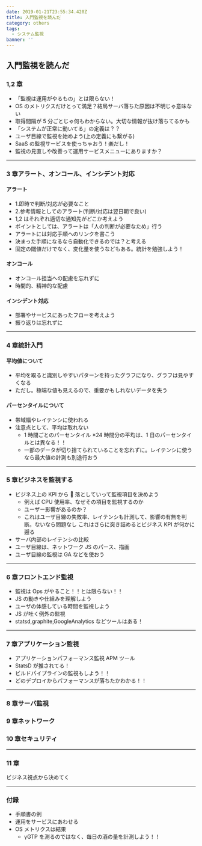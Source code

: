 ```yaml
---
date: 2019-01-21T23:55:34.420Z
title: 入門監視を読んだ
category: others
tags:
  - システム監視
banner: ''
---
```


## 入門監視を読んだ

### 1,2 章

- 「監視は運用がやるもの」とは限らない！
- OS のメトリクスだけとって満足？結局サーバ落ちた原因は不明じゃ意味ない
- 取得間隔が 5 分ごとじゃ何もわからない。大切な情報が抜け落ちてるかも
- 「システムが正常に動いてる」の定義は？？
- ユーザ目線で監視を始めよう(上の定義にも繋がる)
- SaaS の監視サービスを使っちゃおう！楽だし！
- 監視の見直しや改善って運用サービスメニューにありますか？

---

### 3 章アラート、オンコール、インシデント対応

#### アラート

- 1.即時で判断/対応が必要なこと
- 2.参考情報としてのアラート(判断/対応は翌日朝で良い)
- 1,2 はそれぞれ適切な通知先がどこか考えよう
- ポイントとしては、アラートは「人の判断が必要なため」行う
- アラートには対応手順へのリンクを書こう
- 決まった手順になるなら自動化できるのでは？と考える
- 固定の閾値だけでなく、変化量を使うなどもある。統計を勉強しよう！

#### オンコール

- オンコール担当への配慮を忘れずに
- 時間的、精神的な配慮

#### インシデント対応

- 部署やサービスにあったフローを考えよう
- 振り返りは忘れずに

---

### 4 章統計入門

#### 平均値について

- 平均を取ると識別しやすいパターンを持ったグラフになり、グラフは見やすくなる
- ただし。極端な値も見えるので、重要かもしれないデータを失う

#### パーセンタイルについて

- 帯域幅やレイテンシに使われる
- 注意点として、平均は取れない
  - 1 時間ごとのパーセンタイル ×24 時間分の平均は、1 日のパーセンタイルとは異なる！！
  - 一部のデータが切り捨てられていることを忘れずに。レイテンシに使うなら最大値の計測も別途行おう

---

### 5 章ビジネスを監視する

- ビジネス上の KPI から  落としていって監視項目を決めよう
  - 例えば CPU 使用率、なぜその項目を監視するのか
  - ユーザー影響があるのか？
  - これはユーザ目線の失敗率、レイテンシも計測して、影響の有無を判断。ないなら問題なし
    これはさらに突き詰めるとビジネス KPI が何かに遡る
- サーバ内部のレイテンシの比較
- ユーザ目線は、ネットワーク JS のパース、描画
- ユーザ目線の監視は GA などを使おう

---

### 6 章フロントエンド監視

- 監視は Ops がやること！！とは限らない！！
- JS の動きや仕組みを理解しよう
- ユーザの体感している時間を監視しよう
- JS が吐く例外の監視
- statsd,graphite,GoogleAnalytics などツールはある！

---

### 7 章アプリケーション監視

- アプリケーションパフォーマンス監視 APM ツール
- StatsD が推されてる！
- ビルドパイプラインの監視もしよう！！
- どのデプロイからパフォーマンスが落ちたかわかる！！

---

### 8 章サーバ監視

### 9 章ネットワーク

### 10 章セキュリティ

---

### 11 章

ビジネス視点から決めてく

---

### 付録

- 手順書の例
- 運用をサービスにあわせる
- OS メトリクスは結果
  - γGTP を測るのではなく、毎日の酒の量を計測しよう！！

